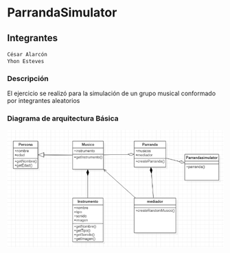 # ParrandaSimulator


## Integrantes

	César Alarcón
	Yhon Esteves
	
### Descripción

El ejercicio se realizó para la simulación de un grupo musical conformado por integrantes aleatorios

### Diagrama de arquitectura Básica

![Diagrama de clases](
        /images/classDiagram.png
      )
	  